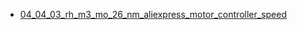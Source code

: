 * [04_04_03_rh_m3_mo_26_nm_aliexpress_motor_controller_speed](/04_04_03_rh_m3_mo_26_nm_aliexpress_motor_controller_speed)
